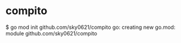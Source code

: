 # compito

$ go mod init github.com/sky0621/compito
go: creating new go.mod: module github.com/sky0621/compito
